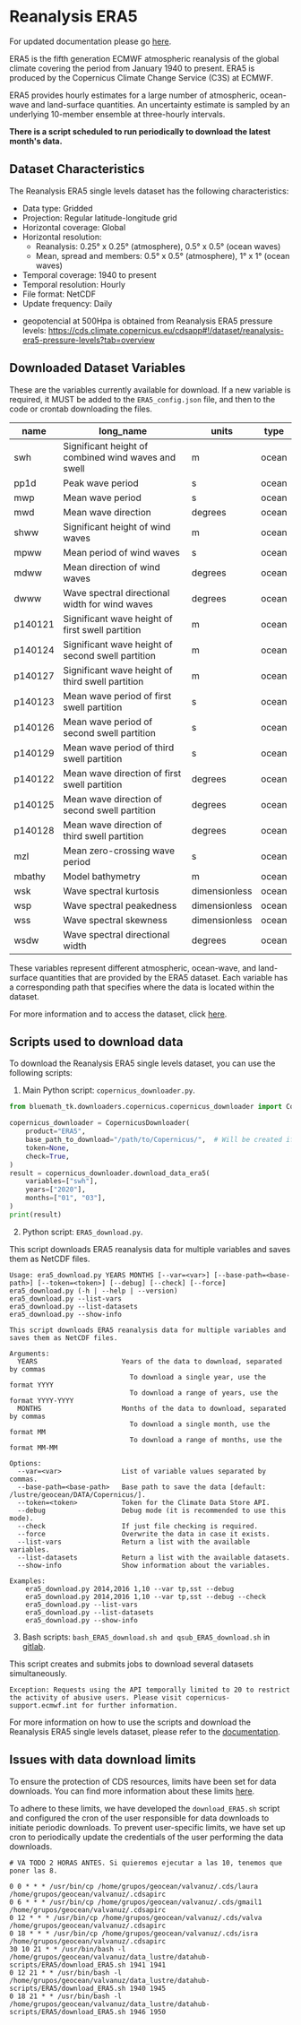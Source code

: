 # Reanalysis ERA5

For updated documentation please go [here](https://confluence.ecmwf.int/display/CKB/ERA5%3A+data+documentation).

ERA5 is the fifth generation ECMWF atmospheric reanalysis of the global climate covering the period from January 1940 to present. ERA5 is produced by the Copernicus Climate Change Service (C3S) at ECMWF.

ERA5 provides hourly estimates for a large number of atmospheric, ocean-wave and land-surface quantities. An uncertainty estimate is sampled by an underlying 10-member ensemble at three-hourly intervals.

**There is a script scheduled to run periodically to download the latest month's data.**

## Dataset Characteristics

The Reanalysis ERA5 single levels dataset has the following characteristics:

- Data type: Gridded
- Projection: Regular latitude-longitude grid
- Horizontal coverage: Global
- Horizontal resolution:
  - Reanalysis: 0.25° x 0.25° (atmosphere), 0.5° x 0.5° (ocean waves)
  - Mean, spread and members: 0.5° x 0.5° (atmosphere), 1° x 1° (ocean waves)
- Temporal coverage: 1940 to present
- Temporal resolution: Hourly
- File format: NetCDF
- Update frequency: Daily

* geopotencial at 500Hpa is obtained from Reanalysis ERA5 pressure levels: https://cds.climate.copernicus.eu/cdsapp#!/dataset/reanalysis-era5-pressure-levels?tab=overview

## Downloaded Dataset Variables

These are the variables currently available for download. If a new variable is required, it MUST be added to the `ERA5_config.json` file, and then to the code or crontab downloading the files.

| name    | long_name                                           | units         | type  |
| ------- | --------------------------------------------------- | ------------- | ----- |
| swh     | Significant height of combined wind waves and swell | m             | ocean |
| pp1d    | Peak wave period                                    | s             | ocean |
| mwp     | Mean wave period                                    | s             | ocean |
| mwd     | Mean wave direction                                 | degrees       | ocean |
| shww    | Significant height of wind waves                    | m             | ocean |
| mpww    | Mean period of wind waves                           | s             | ocean |
| mdww    | Mean direction of wind waves                        | degrees       | ocean |
| dwww    | Wave spectral directional width for wind waves      | degrees       | ocean |
| p140121 | Significant wave height of first swell partition    | m             | ocean |
| p140124 | Significant wave height of second swell partition   | m             | ocean |
| p140127 | Significant wave height of third swell partition    | m             | ocean |
| p140123 | Mean wave period of first swell partition           | s             | ocean |
| p140126 | Mean wave period of second swell partition          | s             | ocean |
| p140129 | Mean wave period of third swell partition           | s             | ocean |
| p140122 | Mean wave direction of first swell partition        | degrees       | ocean |
| p140125 | Mean wave direction of second swell partition       | degrees       | ocean |
| p140128 | Mean wave direction of third swell partition        | degrees       | ocean |
| mzl     | Mean zero-crossing wave period                      | s             | ocean |
| mbathy  | Model bathymetry                                    | m             | ocean |
| wsk     | Wave spectral kurtosis                              | dimensionless | ocean |
| wsp     | Wave spectral peakedness                            | dimensionless | ocean |
| wss     | Wave spectral skewness                              | dimensionless | ocean |
| wsdw    | Wave spectral directional width                     | degrees       | ocean |

These variables represent different atmospheric, ocean-wave, and land-surface quantities that are provided by the ERA5 dataset. Each variable has a corresponding path that specifies where the data is located within the dataset.

For more information and to access the dataset, click [here](https://cds.climate.copernicus.eu/cdsapp#!/dataset/reanalysis-era5-single-levels?tab=overview).

## Scripts used to download data

To download the Reanalysis ERA5 single levels dataset, you can use the following scripts:

1. Main Python script: `copernicus_downloader.py`.

```python
from bluemath_tk.downloaders.copernicus.copernicus_downloader import CopernicusDownloader

copernicus_downloader = CopernicusDownloader(
    product="ERA5",
    base_path_to_download="/path/to/Copernicus/",  # Will be created if not available
    token=None,
    check=True,
)
result = copernicus_downloader.download_data_era5(
    variables=["swh"],
    years=["2020"],
    months=["01", "03"],
)
print(result)
```

2. Python script: `ERA5_download.py`.

This script downloads ERA5 reanalysis data for multiple variables and saves them as NetCDF files.

```
Usage: era5_download.py YEARS MONTHS [--var=<var>] [--base-path=<base-path>] [--token=<token>] [--debug] [--check] [--force]
era5_download.py (-h | --help | --version)
era5_download.py --list-vars
era5_download.py --list-datasets
era5_download.py --show-info

This script downloads ERA5 reanalysis data for multiple variables and saves them as NetCDF files.

Arguments:
  YEARS                     Years of the data to download, separated by commas
                              To download a single year, use the format YYYY
                              To download a range of years, use the format YYYY-YYYY
  MONTHS                    Months of the data to download, separated by commas
                              To download a single month, use the format MM
                              To download a range of months, use the format MM-MM

Options:
  --var=<var>               List of variable values separated by commas.
  --base-path=<base-path>   Base path to save the data [default: /lustre/geocean/DATA/Copernicus/].
  --token=<token>           Token for the Climate Data Store API.
  --debug                   Debug mode (it is recommended to use this mode).
  --check                   If just file checking is required.
  --force                   Overwrite the data in case it exists.
  --list-vars               Return a list with the available variables.
  --list-datasets           Return a list with the available datasets.
  --show-info               Show information about the variables.

Examples:
    era5_download.py 2014,2016 1,10 --var tp,sst --debug
    era5_download.py 2014,2016 1,10 --var tp,sst --debug --check
    era5_download.py --list-vars
    era5_download.py --list-datasets
    era5_download.py --show-info
```

3. Bash scripts: `bash_ERA5_download.sh and qsub_ERA5_download.sh` in [gitlab](https://gitlab.com/geoocean/datahub/datahub-scripts/-/tree/main/ERA5/launchers?ref_type=heads).

This script creates and submits jobs to download several datasets simultaneously.

```Exception: Requests using the API temporally limited to 20 to restrict the activity of abusive users. Please visit copernicus-support.ecmwf.int for further information.```

For more information on how to use the scripts and download the Reanalysis ERA5 single levels dataset, please refer to the [documentation](https://cds.climate.copernicus.eu/cdsapp#!/dataset/reanalysis-era5-single-levels?tab=overview).

## Issues with data download limits

To ensure the protection of CDS resources, limits have been set for data downloads. You can find more information about these limits [here](https://cds.climate.copernicus.eu/live/limits).

To adhere to these limits, we have developed the `download_ERA5.sh` script and configured the cron of the user responsible for data downloads to initiate periodic downloads. To prevent user-specific limits, we have set up cron to periodically update the credentials of the user performing the data downloads.

```
# VA TODO 2 HORAS ANTES. Si quieremos ejecutar a las 10, tenemos que poner las 8.

0 0 * * * /usr/bin/cp /home/grupos/geocean/valvanuz/.cds/laura /home/grupos/geocean/valvanuz/.cdsapirc
0 6 * * * /usr/bin/cp /home/grupos/geocean/valvanuz/.cds/gmail1 /home/grupos/geocean/valvanuz/.cdsapirc
0 12 * * * /usr/bin/cp /home/grupos/geocean/valvanuz/.cds/valva /home/grupos/geocean/valvanuz/.cdsapirc
0 18 * * * /usr/bin/cp /home/grupos/geocean/valvanuz/.cds/isra /home/grupos/geocean/valvanuz/.cdsapirc
30 10 21 * * /usr/bin/bash -l /home/grupos/geocean/valvanuz/data_lustre/datahub-scripts/ERA5/download_ERA5.sh 1941 1941
0 12 21 * * /usr/bin/bash -l /home/grupos/geocean/valvanuz/data_lustre/datahub-scripts/ERA5/download_ERA5.sh 1940 1945
0 18 21 * * /usr/bin/bash -l /home/grupos/geocean/valvanuz/data_lustre/datahub-scripts/ERA5/download_ERA5.sh 1946 1950
```